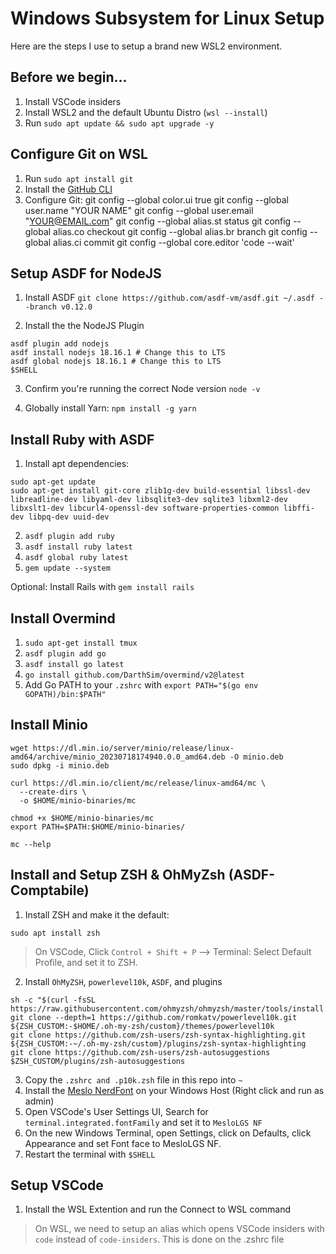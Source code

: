 # Windows Subsystem for Linux Setup
Here are the steps I use to setup a brand new WSL2 environment.

## Before we begin...
1. Install VSCode insiders
2. Install WSL2 and the default Ubuntu Distro (`wsl --install`)
3. Run `sudo apt update && sudo apt upgrade -y`

## Configure Git on WSL
1. Run `sudo apt install git`
2. Install the [GitHub CLI](https://github.com/cli/cli/blob/trunk/docs/install_linux.md)
3. Configure Git:
git config --global color.ui true
git config --global user.name "YOUR NAME"
git config --global user.email "YOUR@EMAIL.com"
git config --global alias.st status
git config --global alias.co checkout
git config --global alias.br branch
git config --global alias.ci commit
git config --global core.editor 'code --wait'

## Setup ASDF for NodeJS
1. Install ASDF `git clone https://github.com/asdf-vm/asdf.git ~/.asdf --branch v0.12.0`

2. Install the the NodeJS Plugin
```shell
asdf plugin add nodejs
asdf install nodejs 18.16.1 # Change this to LTS
asdf global nodejs 18.16.1 # Change this to LTS
$SHELL
```

3. Confirm you're running the correct Node version `node -v`

4. Globally install Yarn: `npm install -g yarn`

## Install Ruby with ASDF
1. Install apt dependencies:
```shell
sudo apt-get update
sudo apt-get install git-core zlib1g-dev build-essential libssl-dev libreadline-dev libyaml-dev libsqlite3-dev sqlite3 libxml2-dev libxslt1-dev libcurl4-openssl-dev software-properties-common libffi-dev libpq-dev uuid-dev
```
2. `asdf plugin add ruby`
3. `asdf install ruby latest`
4. `asdf global ruby latest`
5. `gem update --system`

Optional: Install Rails with `gem install rails`

## Install Overmind
1. `sudo apt-get install tmux`
2. `asdf plugin add go` 
3. `asdf install go latest`
4. `go install github.com/DarthSim/overmind/v2@latest`
5. Add Go PATH to your `.zshrc` with `export PATH="$(go env GOPATH)/bin:$PATH"`

## Install Minio
```shell
wget https://dl.min.io/server/minio/release/linux-amd64/archive/minio_20230718174940.0.0_amd64.deb -O minio.deb
sudo dpkg -i minio.deb

curl https://dl.min.io/client/mc/release/linux-amd64/mc \
  --create-dirs \
  -o $HOME/minio-binaries/mc

chmod +x $HOME/minio-binaries/mc
export PATH=$PATH:$HOME/minio-binaries/

mc --help
```

## Install and Setup ZSH & OhMyZsh (ASDF-Comptabile)
1. Install ZSH and make it the default:
```shell
sudo apt install zsh
```
> On VSCode, Click `Control + Shift + P` --> Terminal: Select Default Profile, and set it to ZSH.

2. Install `OhMyZSH`, `powerlevel10k`, `ASDF`, and plugins
```shell
sh -c "$(curl -fsSL https://raw.githubusercontent.com/ohmyzsh/ohmyzsh/master/tools/install.sh)"
git clone --depth=1 https://github.com/romkatv/powerlevel10k.git ${ZSH_CUSTOM:-$HOME/.oh-my-zsh/custom}/themes/powerlevel10k
git clone https://github.com/zsh-users/zsh-syntax-highlighting.git ${ZSH_CUSTOM:-~/.oh-my-zsh/custom}/plugins/zsh-syntax-highlighting
git clone https://github.com/zsh-users/zsh-autosuggestions $ZSH_CUSTOM/plugins/zsh-autosuggestions
```

3. Copy the `.zshrc and .p10k.zsh` file in this repo into `~` 
4. Install the [Meslo NerdFont](https://github.com/romkatv/powerlevel10k#fonts) on your Windows Host (Right click and run as admin)
5. Open VSCode's User Settings UI, Search for `terminal.integrated.fontFamily` and set it to `MesloLGS NF`
6. On the new Windows Terminal, open Settings, click on Defaults, click Appearance and set Font face to MesloLGS NF.
4. Restart the terminal with `$SHELL`

## Setup VSCode
1. Install the WSL Extention and run the Connect to WSL command 

> On WSL, we need to setup an alias which opens VSCode insiders with `code` instead of `code-insiders`. This is done on the .zshrc file
